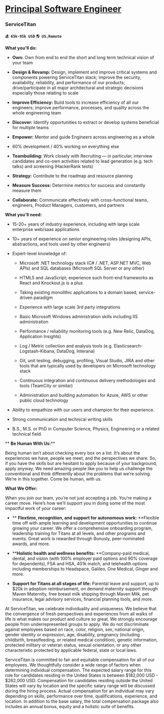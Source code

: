 # [Principal Software Engineer](https://www.remotewlb.com/apply/principal-software-engineer-43082)  
### ServiceTitan  
#### `💰 65k-95k USD` `🌎 US,Remote`  

**What you'll do:**

  *  **Own:** Own from end to end the short and long term technical vision of your team

  *  **Design & Revamp:** Design, implement and improve critical systems and components powering ServiceTitan stack; improve the security, availability, reliability, and performance of our products; drive/participate in all major architectural and strategic decisions especially those relating to scale

  *  **Improve Efficiency:** Build tools to increase efficiency of all our engineers; improve performance, processes, and quality across the whole engineering team

  *  **Discover:** Identify opportunities to extract or develop systems beneficial for multiple teams

  *  **Empower:** Mentor and guide Engineers across engineering as a whole

  * 60% development / 40% working on everything else

  *  **Teambuilding:** Work closely with Recruiting — in particular, interview candidates and co-own activities related to lead generation (e.g. tech talks) and screening (HackerRank tests)

  *  **Strategy:** Contribute to the roadmap and resource planning

  *  **Measure Success:** Determine metrics for success and constantly measure them

  *  **Collaborate:** Communicate effectively with cross-functional teams, engineers, Product Managers, customers, and partners

 **What you'll need:**

  * 15-20+ years of industry experience, including with large scale enterprise web/saas applications

  * 10+ years of experience on senior engineering roles (designing APIs, abstractions, and tools used by other engineers)

  * Expert-level knowledge of:

    * Microsoft .NET technology stack (C# / .NET, ASP.NET MVC, Web APIs) and SQL databases (Microsoft SQL Server or any other)

    * HTML5 and JavaScript; experience such front-end frameworks as React and Knockout.js is a plus

    * Taking existing monolithic applications to a domain based, service-driven paradigm

    * Experience with large scale 3rd party integrations

    * Basic Microsoft Windows administration skills including IIS administration

    * Performance / reliability monitoring tools (e.g. New Relic, DataDog, Application Insights)

    * Log / Metric collection and analysis tools (e.g. Elasticsearch-Logstash-Kibana, DataDog, Interana)

    * Git, unit testing, debugging, profiling, Visual Studio, JIRA and other tools that are typically used by developers on Microsoft technology stack

    * Continuous integration and continuous delivery methodologies and tools (TeamCity or similar)

    * Administration and building automation for Azure, AWS or other public cloud technology

  * Ability to empathize with our users and champion for their experience.

  * Strong communication and technical writing skills

  * B.S., M.S. or PhD in Computer Science, Physics, Engineering or a related technical field.

 ** **Be Human With Us:****

Being human isn’t about checking every box on a list. It’s about the experiences we have, people we meet, and the perspectives we share. So, if you have the skills but are hesitant to apply because of your background, apply anyway. We need amazing people like you to help us challenge the conventional and think differently about the problems that we’re solving. We’re in this together. Come be human, with us.

****What We Offer:****

When you join our team, you’re not just accepting a job. You’re making a career move. Here’s how we’ll support you in doing some of the most impactful work of your career:

  *  ** **Flextime, recognition, and support for autonomous work:** **Flexible time off with ample learning and development opportunities to continue growing your career. We offer a comprehensive onboarding program, leadership training for Titans at all levels, and other programs and events. Great work is rewarded through Bonusly, peer-nominated awards, and more. 

  * ****Holistic health and wellness benefits:** **Company-paid medical, dental, and vision (with 100% employer paid options and 90% coverage for dependents), FSA and HSA, 401k match, and telehealth options including memberships to Headspace, Galileo, One Medical, Ginger and more. 

  * ****Support for Titans at all stages of life:**** Parental leave and support, up to $20k in adoption reimbursement, on demand maternity support through Maven Maternity, free breast milk shipping through Maven Milk, pet insurance, legal advisory services, financial planning tools, and more.

At ServiceTitan, we celebrate individuality and uniqueness. We believe that the convergence of fresh perspectives and experiences from all walks of life is what makes our product and culture so great. We strongly encourage people from underrepresented groups to apply. We do not discriminate against employees based on race, color, religion, sex, national origin, gender identity or expression, age, disability, pregnancy (including childbirth, breastfeeding, or related medical condition), genetic information, protected military or veteran status, sexual orientation, or any other characteristic protected by applicable federal, state or local laws.

ServiceTitan is committed to fair and equitable compensation for all of our employees. We thoughtfully consider a wide range of factors when determining individual compensation. The expected salary range for this role for candidates residing in the United States is between $182,000 USD - $262,000 USD. Compensation for candidates residing outside the United States will vary by location and the specific salary range will be discussed during the hiring process. Actual compensation for an individual may vary depending on skills, performance over time, qualifications, experience, and location. In addition to the base salary, the total compensation package also includes an annual bonus, equity and a holistic suite of benefits.

